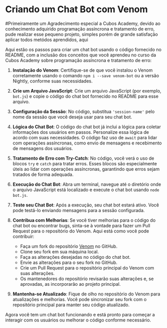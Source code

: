 # Criando um Chat Bot com Venom

#Primeiramente um Agradecimento especial a Cubos Academy, devido ao conhecimento adquirido  programação assíncrona e tratamento de erro, pude realizar esse pequeno projeto, simples porém de grande satisfação aplicar todos metódos aprendidos, aqui 

Aqui estão os passos para criar um chat bot usando o código fornecido no README, com a inclusão dos conceitos que você aprendeu no curso da Cubos Academy sobre programação assíncrona e tratamento de erro:

1. **Instalação do Venom**: Certifique-se de que você instalou o Venom corretamente usando o comando `npm i --save venom-bot` ou a versão Nightly, conforme suas necessidades.

2. **Crie um Arquivo JavaScript**: Crie um arquivo JavaScript (por exemplo, `bot.js`) e copie o código do chat bot fornecido no README para esse arquivo.

3. **Configuração da Sessão**: No código, substitua `'session-name'` pelo nome da sessão que você deseja usar para seu chat bot.

4. **Lógica do Chat Bot**: O código do chat bot já inclui a lógica para coletar informações dos usuários em passos. Personalize essa lógica de acordo com suas necessidades. O código faz uso de `await` para lidar com operações assíncronas, como envio de mensagens e recebimento de mensagens dos usuários.

5. **Tratamento de Erro com Try-Catch**: No código, você verá o uso de blocos `try` e `catch` para tratar erros. Esses blocos são especialmente úteis ao lidar com operações assíncronas, garantindo que erros sejam tratados de forma adequada.

6. **Execução do Chat Bot**: Abra um terminal, navegue até o diretório onde o arquivo JavaScript está localizado e execute o chat bot usando `node bot.js`.

7. **Teste seu Chat Bot**: Após a execução, seu chat bot estará ativo. Você pode testá-lo enviando mensagens para a sessão configurada.

8. **Contribua com Melhorias**: Se você tiver melhorias para o código do chat bot ou encontrar bugs, sinta-se à vontade para fazer um Pull Request para o repositório do Venom. Aqui está como você pode contribuir:

   - Faça um fork do repositório [Venom](https://github.com/orkestral/venom) no GitHub.
   - Clone seu fork em sua máquina local.
   - Faça as alterações desejadas no código do chat bot.
   - Envie as alterações para o seu fork no GitHub.
   - Crie um Pull Request para o repositório principal do Venom com suas alterações.
   - Os mantenedores do repositório revisarão suas alterações e, se aprovadas, as incorporarão ao projeto principal.

9. **Mantenha-se Atualizado**: Fique de olho no repositório do Venom para atualizações e melhorias. Você pode sincronizar seu fork com o repositório principal para manter seu código atualizado.

Agora você tem um chat bot funcionando e está pronto para começar a interagir com os usuários ou melhorar o código conforme necessário. 
